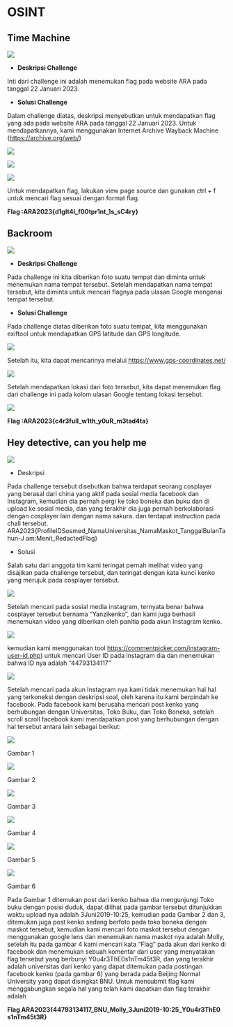 # OSINT

## Time Machine

![](Aspose.Words.dd5bdc20-b2db-4d6a-b030-6f166ebb0d2d.001.jpeg)

- **Deskripsi Challenge**

Inti dari challenge ini adalah menemukan flag pada website ARA pada tanggal 22 Januari 2023.

- **Solusi Challenge**

Dalam challenge diatas, deskripsi menyebutkan untuk mendapatkan flag yang ada pada website ARA pada tanggal 22 Januari 2023. Untuk mendapatkannya, kami menggunakan Internet Archive Wayback Machine (https://archive.org/web/)

![](Aspose.Words.dd5bdc20-b2db-4d6a-b030-6f166ebb0d2d.002.jpeg)

![](Aspose.Words.dd5bdc20-b2db-4d6a-b030-6f166ebb0d2d.003.jpeg)

![](Aspose.Words.dd5bdc20-b2db-4d6a-b030-6f166ebb0d2d.004.jpeg)

Untuk mendapatkan flag, lakukan view page source dan gunakan ctrl + f untuk mencari flag sesuai dengan format flag.

**Flag :ARA2023{d1gIt4l\_f00tpr1nt\_1s\_sC4ry}**

## Backroom

![](Aspose.Words.dd5bdc20-b2db-4d6a-b030-6f166ebb0d2d.005.jpeg)

- **Deskripsi Challenge**

Pada challenge ini kita diberikan foto suatu tempat dan diminta untuk menemukan nama tempat tersebut. Setelah mendapatkan nama tempat tersebut, kita diminta untuk mencari flagnya pada ulasan Google mengenai tempat tersebut.

- **Solusi Challenge**

Pada challenge diatas diberikan foto suatu tempat, kita menggunakan exiftool untuk mendapatkan GPS latitude dan GPS longitude.

![](Aspose.Words.dd5bdc20-b2db-4d6a-b030-6f166ebb0d2d.006.png)

Setelah itu, kita dapat mencarinya melalui https://www.gps-coordinates.net/

![](Aspose.Words.dd5bdc20-b2db-4d6a-b030-6f166ebb0d2d.007.jpeg)

Setelah mendapatkan lokasi dari foto tersebut, kita dapat menemukan flag dari challenge ini pada kolom ulasan Google tentang lokasi tersebut.

![](Aspose.Words.dd5bdc20-b2db-4d6a-b030-6f166ebb0d2d.008.jpeg)

**Flag :ARA2023{c4r3full\_w1th\_y0uR\_m3tad4ta}**

## Hey detective, can you help me

![](Aspose.Words.dd5bdc20-b2db-4d6a-b030-6f166ebb0d2d.009.jpeg)

- Deskripsi

Pada challenge tersebut disebutkan bahwa terdapat seorang cosplayer yang berasal dari china yang aktif pada sosial media facebook dan Instagram, kemudian dia pernah pergi ke toko boneka dan buku dan di upload ke sosial media, dan yang terakhir dia juga pernah berkolaborasi dengan cosplayer lain dengan nama sakura. dan terdapat instruction pada chall tersebut. ARA2023{ProfileIDSosmed\_NamaUniversitas\_NamaMaskot\_TanggalBulanTahun-J am:Menit\_RedactedFlag}

- Solusi

Salah satu dari anggota tim kami teringat pernah melihat video yang disajikan pada challenge tersebut, dan teringat dengan kata kunci kenko yang merujuk pada cosplayer tersebut.

![](Aspose.Words.dd5bdc20-b2db-4d6a-b030-6f166ebb0d2d.010.jpeg)

Setelah mencari pada sosial media instagram, ternyata benar bahwa cosplayer tersebut bernama “Yanzikenko”, dan kami juga berhasil menemukan video yang diberikan oleh panitia pada akun Instagram kenko.

![](Aspose.Words.dd5bdc20-b2db-4d6a-b030-6f166ebb0d2d.011.jpeg)

kemudian kami menggunakan tool https://commentpicker.com/instagram-user-id.php) untuk mencari User ID pada instagram dia dan menemukan bahwa ID nya adalah “44793134117”

![](Aspose.Words.dd5bdc20-b2db-4d6a-b030-6f166ebb0d2d.012.png)

Setelah mencari pada akun Instagram nya kami tidak menemukan hal hal yang terkoneksi dengan deskripsi soal, oleh karena itu kami berpindah ke facebook. Pada facebook kami berusaha mencari post kenko yang berhubungan dengan Universitas, Toko Buku, dan Toko Boneka, setelah scroll scroll facebook kami mendapatkan post yang berhubungan dengan hal tersebut antara lain sebagai berikut:

![](Aspose.Words.dd5bdc20-b2db-4d6a-b030-6f166ebb0d2d.013.jpeg)

Gambar 1

![](Aspose.Words.dd5bdc20-b2db-4d6a-b030-6f166ebb0d2d.014.jpeg)

Gambar 2

![](Aspose.Words.dd5bdc20-b2db-4d6a-b030-6f166ebb0d2d.015.jpeg)

Gambar 3

![](Aspose.Words.dd5bdc20-b2db-4d6a-b030-6f166ebb0d2d.016.jpeg)

Gambar 4

![](Aspose.Words.dd5bdc20-b2db-4d6a-b030-6f166ebb0d2d.017.jpeg)

Gambar 5

![](Aspose.Words.dd5bdc20-b2db-4d6a-b030-6f166ebb0d2d.018.jpeg)

Gambar 6

Pada Gambar 1 ditemukan post dari kenko bahwa dia mengunjungi Toko buku dengan posisi duduk, dapat dilihat pada gambar tersebut ditunjukkan waktu upload nya adalah 3Juni2019-10:25, kemudian pada Gambar 2 dan 3, ditemukan juga post kenko sedang berfoto pada toko boneka dengan maskot tersebut, kemudian kami mencari foto maskot tersebut dengan menggunakan google lens dan menemukan nama maskot nya adalah Molly, setelah itu pada gambar 4 kami mencari kata “Flag” pada akun dari kenko di facebook dan menemukan sebuah komentar dari user yang menyatakan flag tersebut yang berbunyi Y0u4r3ThE0s1nTm45t3R, dan yang terakhir adalah universitas dari kenko yang dapat ditemukan pada postingan facebook kenko (pada gambar 6) yang berada pada Beijing Normal University yang dapat disingkat BNU. Untuk mensubmit flag kami menggabungkan segala hal yang telah kami dapatkan dan flag terakhir adalah

**Flag ARA2023{44793134117\_BNU\_Molly\_3Juni2019-10:25\_Y0u4r3ThE0 s1nTm45t3R}**
